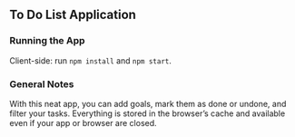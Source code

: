 ## To Do List Application

### Running the App

Client-side: run `npm install` and `npm start`.

### General Notes

With this neat app, you can add goals, mark them as done or undone, and filter your tasks. Everything is stored in the browser’s cache and available even if your app or browser are closed.
